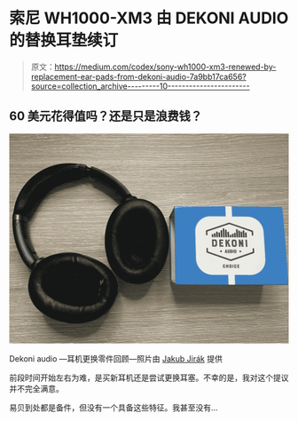 # 索尼 WH1000-XM3 由 DEKONI AUDIO 的替换耳垫续订

> 原文：<https://medium.com/codex/sony-wh1000-xm3-renewed-by-replacement-ear-pads-from-dekoni-audio-7a9bb17ca656?source=collection_archive---------10----------------------->

## 60 美元花得值吗？还是只是浪费钱？

![](img/810cbb135d0d9d6e6340794ec60b0194.png)

Dekoni audio —耳机更换零件回顾—照片由 [Jakub Jirák](https://jakubjirak.com) 提供

前段时间开始左右为难，是买新耳机还是尝试更换耳塞。不幸的是，我对这个提议并不完全满意。

易贝到处都是备件，但没有一个具备这些特征。我甚至没有…